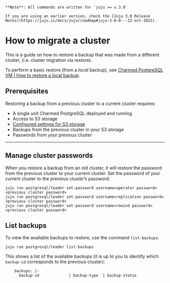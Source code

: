 ```{note}
**Note**: All commands are written for `juju >= v.3.0`

If you are using an earlier version, check the [Juju 3.0 Release Notes](https://juju.is/docs/juju/roadmap#juju-3-0-0---22-oct-2022).
```

# How to migrate a cluster

This is a guide on how to restore a backup that was made from a different cluster, (i.e. cluster migration via restore). 

To perform a basic restore (from a *local* backup), see [Charmed PostgreSQL VM | How to restore a local backup](/how-to-guides/back-up-and-restore/restore-a-backup).

## Prerequisites
Restoring a backup from a previous cluster to a current cluster requires:
- A single unit Charmed PostgreSQL deployed and running
- Access to S3 storage
- [Configured settings for S3 storage](/how-to-guides/back-up-and-restore/configure-s3-aws)
- Backups from the previous cluster in your S3 storage
- Passwords from your previous cluster

---

## Manage cluster passwords
When you restore a backup from an old cluster, it will restore the password from the previous cluster to your current cluster. Set the password of your current cluster to the previous cluster’s password:
```shell
juju run postgresql/leader set-password username=operator password=<previous cluster password> 
juju run postgresql/leader set-password username=replication password=<previous cluster password> 
juju run postgresql/leader set-password username=rewind password=<previous cluster password> 
```
## List backups
To view the available backups to restore, use the command `list-backups`:
```shell
juju run postgresql/leader list-backups 
```
This shows a list of the available backups (it is up to you to identify which `backup-id` corresponds to the previous-cluster):
```shell
    backups: |-
      backup-id             | backup-type  | backup-status
